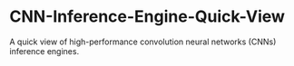 # CNN-Inference-Engine-Quick-View
A quick view of high-performance convolution neural networks (CNNs) inference engines.
